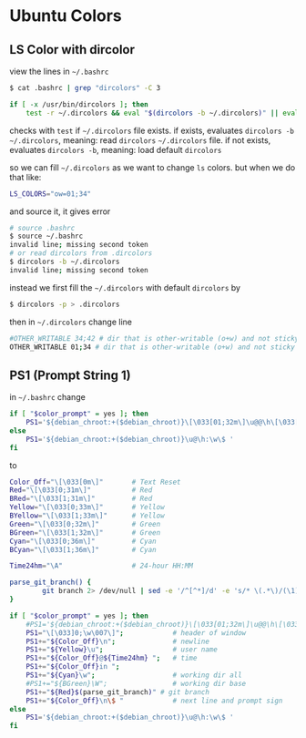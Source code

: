 # Ubuntu Colors

## LS Color with dircolor

view the lines in `~/.bashrc`

```bash
$ cat .bashrc | grep "dircolors" -C 3
```

```bash
if [ -x /usr/bin/dircolors ]; then
    test -r ~/.dircolors && eval "$(dircolors -b ~/.dircolors)" || eval "$(dircolors -b)"
```

checks with `test` if `~/.dircolors` file exists.
if exists, evaluates `dircolors -b ~/.dircolors`, meaning: read `dircolors` `~/.dircolors` file.
if not exists, evaluates `dircolors -b`, meaning: load default `dircolors`

so we can fill `~/.dircolors` as we want to change `ls` colors. but when we do that like:

```bash
LS_COLORS="ow=01;34"
```

and source it, it gives error

```bash
# source .bashrc
$ source ~/.bashrc
invalid line; missing second token
# or read dircolors from .dircolors
$ dircolors -b ~/.dircolors
invalid line; missing second token
```

instead we first fill the `~/.dircolors` with default `dircolors` by

```bash
$ dircolors -p > .dircolors
```

then in `~/.dircolors` change line

```bash
#OTHER_WRITABLE 34;42 # dir that is other-writable (o+w) and not sticky
OTHER_WRITABLE 01;34 # dir that is other-writable (o+w) and not sticky
```

## PS1  (Prompt String 1)

in `~/.bashrc` change

```bash
if [ "$color_prompt" = yes ]; then
    PS1='${debian_chroot:+($debian_chroot)}\[\033[01;32m\]\u@@\h\[\033[00m\]:\[\033[01;34m\]\w\[\033[00m\]\$ '
else
    PS1='${debian_chroot:+($debian_chroot)}\u@\h:\w\$ '
fi
```

to

```bash
Color_Off="\[\033[0m\]"       # Text Reset
Red="\[\033[0;31m\]"          # Red
BRed="\[\033[1;31m\]"         # Red
Yellow="\[\033[0;33m\]"       # Yellow
BYellow="\[\033[1;33m\]"      # Yellow
Green="\[\033[0;32m\]"        # Green
BGreen="\[\033[1;32m\]"       # Green
Cyan="\[\033[0;36m\]"         # Cyan
BCyan="\[\033[1;36m\]"        # Cyan

Time24hm="\A"                 # 24-hour HH:MM

parse_git_branch() {
        git branch 2> /dev/null | sed -e '/^[^*]/d' -e 's/* \(.*\)/(\1)/'
}

if [ "$color_prompt" = yes ]; then
    #PS1='${debian_chroot:+($debian_chroot)}\[\033[01;32m\]\u@@\h\[\033[00m\]:\[\033[01;34m\]\w\[\033[00m\]\$ '
    PS1="\[\033]0;\w\007\]";            # header of window
    PS1+="${Color_Off}\n";              # newline
    PS1+="${Yellow}\u";                 # user name
    PS1+="${Color_Off}@${Time24hm} ";   # time
    PS1+="${Color_Off}in ";
    PS1+="${Cyan}\w";                   # working dir all
    #PS1+="${BGreen}\W";                # working dir base
    PS1+="${Red}$(parse_git_branch)" # git branch
    PS1+="${Color_Off}\n\$ "            # next line and prompt sign
else
    PS1='${debian_chroot:+($debian_chroot)}\u@\h:\w\$ '
fi
```
